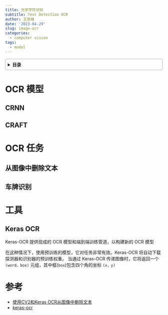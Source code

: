 ```yaml
---
title: 光学字符识别
subtitle: Text Detection OCR
author: 王哲峰
date: '2023-04-29'
slug: image-ocr
categories:
  - computer vision
tags:
  - model
---
```


<style>
details {
    border: 1px solid #aaa;
    border-radius: 4px;
    padding: .5em .5em 0;
}
summary {
    font-weight: bold;
    margin: -.5em -.5em 0;
    padding: .5em;
}
details[open] {
    padding: .5em;
}
details[open] summary {
    border-bottom: 1px solid #aaa;
    margin-bottom: .5em;
}
</style>

<details><summary>目录</summary><p>

- [OCR 模型](#ocr-模型)
  - [CRNN](#crnn)
  - [CRAFT](#craft)
- [OCR 任务](#ocr-任务)
  - [从图像中删除文本](#从图像中删除文本)
  - [车牌识别](#车牌识别)
- [工具](#工具)
  - [Keras OCR](#keras-ocr)
- [参考](#参考)
</p></details><p></p>

# OCR 模型

## CRNN


## CRAFT


# OCR 任务




## 从图像中删除文本

## 车牌识别




# 工具

## Keras OCR

Keras-OCR 提供现成的 OCR 模型和端到端训练管道，以构建新的 OCR 模型

在这种情况下，使用预训练的模型，它对任务非常有效。Keras-OCR 将自动下载探测器和识别器的预训练权重。
当通过 Keras-OCR 传递图像时，它将返回一个 `(word，box)` 元组，其中框(`box`)包含四个角的坐标 `(x，y)`

# 参考

* [使用CV2和Keras OCR从图像中删除文本](https://mp.weixin.qq.com/s/I1_2xGMGxBkUK7gMyrE9gQ)
* [keras-ocr](https://keras-ocr.readthedocs.io/en/latest/index.html)

